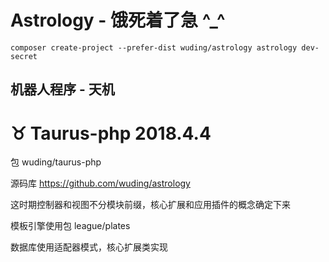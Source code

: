 # Astrology - 饿死着了急 ^_^

```
composer create-project --prefer-dist wuding/astrology astrology dev-secret
```

## 机器人程序 - 天机



# ♉ Taurus-php 2018.4.4

包 wuding/taurus-php

源码库 https://github.com/wuding/astrology

这时期控制器和视图不分模块前缀，核心扩展和应用插件的概念确定下来

模板引擎使用包 league/plates

数据库使用适配器模式，核心扩展类实现